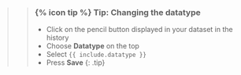 >
>    > ### {% icon tip %} Tip: Changing the datatype
>    > * Click on the pencil button displayed in your dataset in the history
>    > * Choose **Datatype** on the top
>    > * Select `{{ include.datatype }}`
>    > * Press **Save**
>    {: .tip}
>